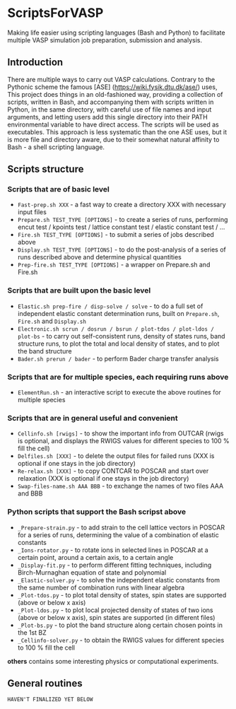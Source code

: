 ScriptsForVASP
==============
Making life easier using scripting languages (Bash and Python) to facilitate multiple VASP simulation job preparation, submission and analysis.

Introduction
------------

There are multiple ways to carry out VASP calculations. Contrary to the Pythonic scheme the famous [ASE] (https://wiki.fysik.dtu.dk/ase/) uses, This project does things in an old-fashioned way, providing a collection of scripts, written in Bash, and accompanying them with scripts written in Python, in the same directory, with careful use of file names and input arguments, and letting users add this single directory into their PATH environmental variable to have direct access. The scripts will be used as executables. This approach is less systematic than the one ASE uses, but it is more file and directory aware, due to their somewhat natural affinity to Bash - a shell scripting language.

Scripts structure
-----------------

### Scripts that are of basic level

* `Fast-prep.sh XXX` - a fast way to create a directory XXX with necessary input files
* `Prepare.sh TEST_TYPE [OPTIONS]` - to create a series of runs, performing encut test / kpoints test / lattice constant test / elastic constant test / ...
* `Fire.sh TEST_TYPE [OPTIONS]` - to submit a series of jobs described above
* `Display.sh TEST_TYPE [OPTIONS]` - to do the post-analysis of a series of runs described above and determine physical quantities
* `Prep-fire.sh TEST_TYPE [OPTIONS]` - a wrapper on Prepare.sh and Fire.sh

### Scripts that are built upon the basic level

* `Elastic.sh prep-fire / disp-solve / solve` - to do a full set of independent elastic constant determination runs, built on `Prepare.sh`, `Fire.sh` and `Display.sh`
* `Electronic.sh scrun / dosrun / bsrun / plot-tdos / plot-ldos / plot-bs` - to carry out self-consistent runs, density of states runs, band structure runs, to plot the total and local density of states, and to plot the band structure
* `Bader.sh prerun / bader` - to perform Bader charge transfer analysis

### Scripts that are for multiple species, each requiring runs above

* `ElementRun.sh` - an interactive script to execute the above routines for multiple species

### Scripts that are in general useful and convenient

* `Cellinfo.sh [rwigs]` - to show the important info from OUTCAR (rwigs is optional, and displays the RWIGS values for different species to 100 % fill the cell)
* `Delfiles.sh [XXX]` - to delete the output files for failed runs (XXX is optional if one stays in the job directory)
* `Re-relax.sh [XXX]` - to copy CONTCAR to POSCAR and start over relaxation (XXX is optional if one stays in the job directory)
* `Swap-files-name.sh AAA BBB` - to exchange the names of two files AAA and BBB

### Python scripts that support the Bash scripst above

* `_Prepare-strain.py` - to add strain to the cell lattice vectors in POSCAR for a series of runs, determining the value of a combination of elastic constants
* `_Ions-rotator.py` - to rotate ions in selected lines in POSCAR at a certain point, around a certain axis, to a certain angle
* `_Display-fit.py` - to perform different fitting techniques, including Birch-Murnaghan equation of state and polynomial
* `_Elastic-solver.py` - to solve the independent elastic constants from the same number of combination runs with linear algebra
* `_Plot-tdos.py` - to plot total density of states, spin states are supported (above or below x axis)
* `_Plot-ldos.py` - to plot local projected density of states of two ions (above or below x axis), spin states are supported (in different files)
* `_Plot-bs.py` - to plot the band structure along certain chosen points in the 1st BZ
* `_Cellinfo-solver.py` - to obtain the RWIGS values for different species to 100 % fill the cell

__others__ contains some interesting physics or computational experiments.

General routines
---------------------
    HAVEN'T FINALIZED YET BELOW
